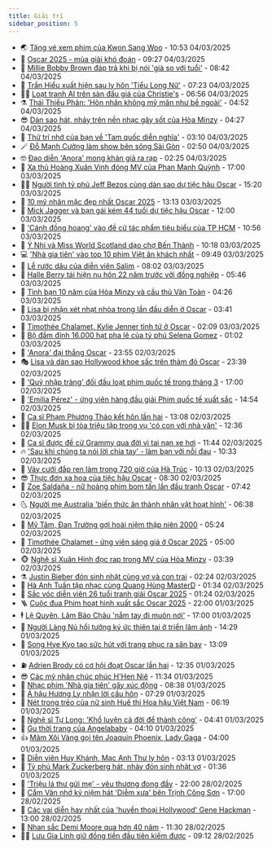 ```yaml
---
title: Giải trí
sidebar_position: 5
---
```


<!-- vnexpress-giai-tri:START -->
- 🌏 [Tặng vé xem phim của Kwon Sang Woo](https://vnexpress.net/tang-ve-xem-phim-cua-kwon-sang-woo-4856664.html) - 10:53 04/03/2025
- 💫 [Oscar 2025 - mùa giải khó đoán](https://vnexpress.net/oscar-2025-mua-giai-kho-doan-4856506.html) - 09:27 04/03/2025
- 🌮 [Millie Bobby Brown đáp trả khi bị nói &#39;già so với tuổi&#39;](https://vnexpress.net/millie-bobby-brown-dap-tra-khi-bi-noi-gia-so-voi-tuoi-4856479.html) - 08:42 04/03/2025
- 🧠 [Trần Hiểu xuất hiện sau ly hôn &#39;Tiểu Long Nữ&#39;](https://vnexpress.net/tran-hieu-xuat-hien-sau-ly-hon-tieu-long-nu-4856641.html) - 07:23 04/03/2025
- 👨‍🏫 [Loạt tranh AI trên sàn đấu giá của Christie&#39;s](https://vnexpress.net/loat-tranh-ai-tren-san-dau-gia-cua-christie-s-4851879.html) - 06:56 04/03/2025
- ⚗️ [Thái Thiếu Phân: &#39;Hôn nhân không mỹ mãn như bề ngoài&#39;](https://vnexpress.net/thai-thieu-phan-hon-nhan-khong-my-man-nhu-be-ngoai-4856486.html) - 04:52 04/03/2025
- 😎 [Dàn sao hát, nhảy trên nền nhạc gây sốt của Hòa Minzy](https://vnexpress.net/dan-sao-hat-nhay-tren-nen-nhac-gay-sot-cua-hoa-minzy-4856478.html) - 04:27 04/03/2025
- 🫣 [Thử trí nhớ của bạn về &#39;Tam quốc diễn nghĩa&#39;](https://vnexpress.net/thu-tri-nho-cua-ban-ve-tam-quoc-dien-nghia-4856210.html) - 03:10 04/03/2025
- 🪄 [Đỗ Mạnh Cường làm show bên sông Sài Gòn](https://vnexpress.net/do-manh-cuong-lam-show-ben-song-sai-gon-4856033.html) - 02:50 04/03/2025
- 🤓 [Đạo diễn &#39;Anora&#39; mong khán giả ra rạp](https://vnexpress.net/dao-dien-anora-mong-khan-gia-ra-rap-4856265.html) - 02:25 04/03/2025
- 🫶 [Xạ thủ Hoàng Xuân Vinh đóng MV của Phan Mạnh Quỳnh](https://vnexpress.net/xa-thu-hoang-xuan-vinh-dong-mv-cua-phan-manh-quynh-4856356.html) - 17:00 03/03/2025
- 🧑‍🏫 [Người tình tỷ phú Jeff Bezos cùng dàn sao dự tiệc hậu Oscar](https://vnexpress.net/nguoi-tinh-ty-phu-jeff-bezos-cung-dan-sao-du-tiec-hau-oscar-4856280.html) - 15:20 03/03/2025
- 🦄 [10 mỹ nhân mặc đẹp nhất Oscar 2025](https://vnexpress.net/10-my-nhan-mac-dep-nhat-oscar-2025-4856317.html) - 13:13 03/03/2025
- 💫 [Mick Jagger và bạn gái kém 44 tuổi dự tiệc hậu Oscar](https://vnexpress.net/mick-jagger-va-ban-gai-kem-44-tuoi-du-tiec-hau-oscar-4856209.html) - 12:00 03/03/2025
- 🎊 [&#39;Cánh đồng hoang&#39; vào đề cử tác phẩm tiêu biểu của TP HCM](https://vnexpress.net/canh-dong-hoang-vao-de-cu-tac-pham-tieu-bieu-cua-tp-hcm-4856115.html) - 10:56 03/03/2025
- 👹 [Ý Nhi và Miss World Scotland dạo chợ Bến Thành](https://vnexpress.net/y-nhi-va-miss-world-scotland-dao-cho-ben-thanh-4856172.html) - 10:18 03/03/2025
- 💻 [&#39;Nhà gia tiên&#39; vào top 10 phim Việt ăn khách nhất](https://vnexpress.net/nha-gia-tien-vao-top-10-phim-viet-an-khach-nhat-4856262.html) - 09:49 03/03/2025
- 🤡 [Lễ rước dâu của diễn viên Salim](https://vnexpress.net/le-ruoc-dau-cua-dien-vien-salim-4856167.html) - 08:02 03/03/2025
- 🥰 [Halle Berry tái hiện nụ hôn 22 năm trước với đồng nghiệp](https://vnexpress.net/halle-berry-tai-hien-nu-hon-22-nam-truoc-voi-dong-nghiep-4856063.html) - 05:46 03/03/2025
- 🚀 [Tình bạn 10 năm của Hòa Minzy và cầu thủ Văn Toàn](https://vnexpress.net/tinh-ban-10-nam-cua-hoa-minzy-va-cau-thu-van-toan-4856078.html) - 04:26 03/03/2025
- 📝 [Lisa bị nhận xét nhạt nhòa trong lần đầu diễn ở Oscar](https://vnexpress.net/lisa-bi-nhan-xet-nhat-nhoa-trong-lan-dau-dien-o-oscar-4856062.html) - 03:41 03/03/2025
- 🐲 [Timothée Chalamet, Kylie Jenner tình tứ ở Oscar](https://vnexpress.net/timothee-chalamet-kylie-jenner-tinh-tu-o-oscar-4855977.html) - 02:09 03/03/2025
- 🎃 [Bộ đầm đính 16.000 hạt pha lê của tỷ phú Selena Gomez](https://vnexpress.net/bo-dam-dinh-16-000-hat-pha-le-cua-ty-phu-selena-gomez-4855926.html) - 01:02 03/03/2025
- 🤠 [&#39;Anora&#39; đại thắng Oscar](https://vnexpress.net/anora-dai-thang-oscar-4855766-tong-thuat.html) - 23:55 02/03/2025
- 🎭 [Lisa và dàn sao Hollywood khoe sắc trên thảm đỏ Oscar](https://vnexpress.net/lisa-va-dan-sao-hollywood-khoe-sac-tren-tham-do-oscar-4855925.html) - 23:39 02/03/2025
- 🧰 [&#39;Quỷ nhập tràng&#39; đối đầu loạt phim quốc tế trong tháng 3](https://vnexpress.net/quy-nhap-trang-doi-dau-loat-phim-quoc-te-trong-thang-3-4855818.html) - 17:00 02/03/2025
- 🦍 [&#39;Emilia Pérez&#39; - ứng viên hàng đầu giải Phim quốc tế xuất sắc](https://vnexpress.net/emilia-perez-ung-vien-hang-dau-giai-phim-quoc-te-xuat-sac-4855555.html) - 14:54 02/03/2025
- 🌝 [Ca sĩ Phạm Phương Thảo kết hôn lần hai](https://vnexpress.net/ca-si-pham-phuong-thao-ket-hon-lan-hai-4855880.html) - 13:08 02/03/2025
- 🧑‍💻 [Elon Musk bị tòa triệu tập trong vụ &#39;có con với nhà văn&#39;](https://vnexpress.net/elon-musk-bi-toa-trieu-tap-trong-vu-co-con-voi-nha-van-4855873.html) - 12:36 02/03/2025
- 🥸 [Ca sĩ được đề cử Grammy qua đời vì tai nạn xe hơi](https://vnexpress.net/ca-si-duoc-de-cu-grammy-qua-doi-vi-tai-nan-xe-hoi-4855865.html) - 11:44 02/03/2025
- 🔥 [&#39;Sau khi chúng ta nói lời chia tay&#39; - làm bạn với nỗi đau](https://vnexpress.net/sau-khi-chung-ta-noi-loi-chia-tay-lam-ban-voi-noi-dau-4855846.html) - 10:33 02/03/2025
- 🐎 [Váy cưới đắp ren làm trong 720 giờ của Hà Trúc](https://vnexpress.net/vay-cuoi-dap-ren-lam-trong-720-gio-cua-ha-truc-4855840.html) - 10:13 02/03/2025
- 😎 [Thực đơn xa hoa của tiệc hậu Oscar](https://vnexpress.net/thuc-don-xa-hoa-cua-tiec-hau-oscar-4855798.html) - 08:30 02/03/2025
- 🦄 [Zoe Saldaña - nữ hoàng phim bom tấn lần đầu tranh Oscar](https://vnexpress.net/zoe-salda-a-nu-hoang-phim-bom-tan-lan-dau-tranh-oscar-4855783.html) - 07:42 02/03/2025
- 🌜 [Người mẹ Australia &#39;biến thức ăn thành nhân vật hoạt hình&#39;](https://vnexpress.net/nguoi-me-australia-bien-thuc-an-thanh-nhan-vat-hoat-hinh-4855445.html) - 06:38 02/03/2025
- 🚦 [Mỹ Tâm, Đan Trường gợi hoài niệm thập niên 2000](https://vnexpress.net/my-tam-dan-truong-goi-hoai-niem-thap-nien-2000-4855751.html) - 05:24 02/03/2025
- 🧐 [Timothée Chalamet - ứng viên sáng giá ở Oscar 2025](https://vnexpress.net/timothee-chalamet-ung-vien-sang-gia-o-oscar-2025-4855750.html) - 05:00 02/03/2025
- 🐵 [Nghệ sĩ Xuân Hinh đọc rap trong MV của Hòa Minzy](https://vnexpress.net/nghe-si-xuan-hinh-doc-rap-trong-mv-cua-hoa-minzy-4855729.html) - 03:39 02/03/2025
- ⚗️ [Justin Bieber đón sinh nhật cùng vợ và con trai](https://vnexpress.net/justin-bieber-don-sinh-nhat-cung-vo-va-con-trai-4855744.html) - 02:24 02/03/2025
- 👺 [Hà Anh Tuấn tập nhạc cùng Quang Hùng MasterD](https://vnexpress.net/ha-anh-tuan-tap-nhac-cung-quang-hung-masterd-4855442.html) - 01:34 02/03/2025
- 🌊 [Sắc vóc diễn viên 26 tuổi tranh giải Oscar 2025](https://vnexpress.net/sac-voc-dien-vien-26-tuoi-tranh-giai-oscar-2025-4855546.html) - 01:24 02/03/2025
- 🪜 [Cuộc đua Phim hoạt hình xuất sắc Oscar 2025](https://vnexpress.net/cuoc-dua-phim-hoat-hinh-xuat-sac-oscar-2025-4855542.html) - 22:00 01/03/2025
- 🕴 [Lệ Quyên, Lâm Bảo Châu &#39;nắm tay đi muôn nơi&#39;](https://vnexpress.net/le-quyen-lam-bao-chau-nam-tay-di-muon-noi-4855276.html) - 17:00 01/03/2025
- 💃 [Người Làng Nủ hồi tưởng ký ức thiên tai ở triển lãm ảnh](https://vnexpress.net/nguoi-lang-nu-hoi-tuong-ky-uc-thien-tai-o-trien-lam-anh-4855623.html) - 14:29 01/03/2025
- 🦄 [Song Hye Kyo tạo sức hút với trang phục ra sân bay](https://vnexpress.net/song-hye-kyo-tao-suc-hut-voi-trang-phuc-ra-san-bay-4855564.html) - 13:09 01/03/2025
- ⛽️ [Adrien Brody có cơ hội đoạt Oscar lần hai](https://vnexpress.net/adrien-brody-co-co-hoi-doat-oscar-lan-hai-4855506.html) - 12:35 01/03/2025
- 😎 [Các mỹ nhân chúc phúc H&#39;Hen Niê](https://vnexpress.net/cac-my-nhan-chuc-phuc-h-hen-nie-4855646.html) - 11:34 01/03/2025
- 🌊 [Nhạc phim &#39;Nhà gia tiên&#39; gây xúc động](https://vnexpress.net/nhac-phim-nha-gia-tien-gay-xuc-dong-4855270.html) - 08:38 01/03/2025
- 🐲 [Á hậu Hương Ly nhận lời cầu hôn](https://vnexpress.net/a-hau-huong-ly-nhan-loi-cau-hon-4855557.html) - 07:29 01/03/2025
- 💂 [Nét trong trẻo của nữ sinh Huế thi Hoa hậu Việt Nam](https://vnexpress.net/net-trong-treo-cua-nu-sinh-hue-thi-hoa-hau-viet-nam-4855513.html) - 06:19 01/03/2025
- 🙉 [Nghệ sĩ Tự Long: &#39;Khổ luyện cả đời để thành công&#39;](https://vnexpress.net/nghe-si-tu-long-kho-luyen-ca-doi-de-thanh-cong-4853540.html) - 04:41 01/03/2025
- 💪 [Gu thời trang của Angelababy](https://vnexpress.net/gu-thoi-trang-cua-angelababy-4855434.html) - 04:10 01/03/2025
- 👍 [Mâm Xôi Vàng gọi tên Joaquin Phoenix, Lady Gaga](https://vnexpress.net/mam-xoi-vang-goi-ten-joaquin-phoenix-lady-gaga-4855467.html) - 04:00 01/03/2025
- 💪 [Diễn viên Huy Khánh, Mạc Anh Thư ly hôn](https://vnexpress.net/dien-vien-huy-khanh-mac-anh-thu-ly-hon-4855448.html) - 03:13 01/03/2025
- 💄 [Tỷ phú Mark Zuckerberg hát, nhảy đón sinh nhật vợ](https://vnexpress.net/ty-phu-mark-zuckerberg-hat-nhay-don-sinh-nhat-vo-4855427.html) - 01:36 01/03/2025
- 🦩 [&#39;Triệu lá thư gửi mẹ&#39; - yêu thương đong đầy](https://vnexpress.net/trieu-la-thu-gui-me-yeu-thuong-dong-day-4855160.html) - 22:00 28/02/2025
- 🥸 [Cẩm Vân nhớ kỷ niệm hát &#39;Diễm xưa&#39; bên Trịnh Công Sơn](https://vnexpress.net/cam-van-nho-ky-niem-hat-diem-xua-ben-trinh-cong-son-4855172.html) - 17:00 28/02/2025
- 🧰 [Các vai diễn hay nhất của &#39;huyền thoại Hollywood&#39; Gene Hackman](https://vnexpress.net/cac-vai-dien-hay-nhat-cua-huyen-thoai-hollywood-gene-hackman-4854969.html) - 13:00 28/02/2025
- 💼 [Nhan sắc Demi Moore qua hơn 40 năm](https://vnexpress.net/nhan-sac-demi-moore-qua-hon-40-nam-4855150.html) - 11:30 28/02/2025
- 🧑‍💻 [Lưu Gia Linh giữ đồng tiền đầu tiên kiếm được](https://vnexpress.net/luu-gia-linh-giu-dong-tien-dau-tien-kiem-duoc-4855228.html) - 09:12 28/02/2025<!-- vnexpress-giai-tri:END -->

